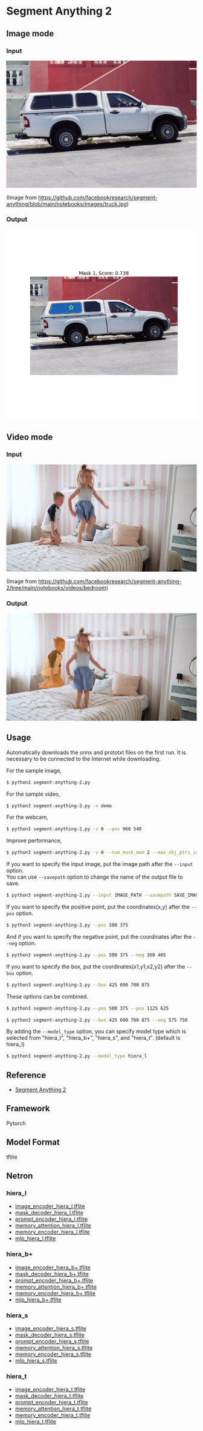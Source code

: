 # Segment Anything 2

## Image mode

### Input

![Input](truck.jpg)

(Image from https://github.com/facebookresearch/segment-anything/blob/main/notebooks/images/truck.jpg)

### Output

![Output](output.png)

## Video mode

### Input

![Input](demo/00000.jpg)

(Image from https://github.com/facebookresearch/segment-anything-2/tree/main/notebooks/videos/bedroom)

### Output

![Output](video_4.png)

## Usage
Automatically downloads the onnx and prototxt files on the first run.
It is necessary to be connected to the Internet while downloading.

For the sample image,
```bash
$ python3 segment-anything-2.py
```

For the sample video,
```bash
$ python3 segment-anything-2.py -v demo
```

For the webcam,
```bash
$ python3 segment-anything-2.py -v 0 --pos 960 540
```

Improve performance,
```bash
$ python3 segment-anything-2.py -v 0 --num_mask_mem 2 --max_obj_ptrs_in_encoder 2
```

If you want to specify the input image, put the image path after the `--input` option.  
You can use `--savepath` option to change the name of the output file to save.
```bash
$ python3 segment-anything-2.py --input IMAGE_PATH --savepath SAVE_IMAGE_PATH
```

If you want to specify the positive point, put the coordinates(x,y) after the `--pos` option.
```bash
$ python3 segment-anything-2.py --pos 500 375
```

And if you want to specify the negative point, put the coordinates after the `--neg` option.
```bash
$ python3 segment-anything-2.py --pos 500 375 --neg 360 405
```

If you want to specify the box, put the coordinates(x1,y1,x2,y2) after the `--box` option.
```bash
$ python3 segment-anything-2.py --box 425 600 700 875
```

These options can be combined.
```bash
$ python3 segment-anything-2.py --pos 500 375 --pos 1125 625
```

```bash
$ python3 segment-anything-2.py --box 425 600 700 875 --neg 575 750
```

By adding the `--model_type` option, you can specify model type which is selected from "hiera_l",  "hiera_b+",  "hiera_s", and "hiera_t". (default is hiera_l)
```bash
$ python3 segment-anything-2.py --model_type hiera_l
```

## Reference

- [Segment Anything 2](https://github.com/facebookresearch/segment-anything-2)

## Framework

Pytorch

## Model Format

tflite

## Netron

### hiera_l

- [image_encoder_hiera_l.tflite](https://netron.app/?url=https://storage.googleapis.com/ailia-models-tflite/segment-anything-2/image_encoder_hiera_l.tflite)  
- [mask_decoder_hiera_l.tflite](https://netron.app/?url=https://storage.googleapis.com/ailia-models-tflite/segment-anything-2/mask_decoder_hiera_l.tflite)  
- [prompt_encoder_hiera_l.tflite](https://netron.app/?url=https://storage.googleapis.com/ailia-models-tflite/segment-anything-2/prompt_encoder_hiera_l.tflite)  
- [memory_attention_hiera_l.tflite](https://netron.app/?url=https://storage.googleapis.com/ailia-models-tflite/segment-anything-2/memory_attention_hiera_l.tflite)  
- [memory_encoder_hiera_l.tflite](https://netron.app/?url=https://storage.googleapis.com/ailia-models-tflite/segment-anything-2/memory_encoder_hiera_l.tflite)  
- [mlp_hiera_l.tflite](https://netron.app/?url=https://storage.googleapis.com/ailia-models-tflite/segment-anything-2/mlp_hiera_l.tflite)  

### hiera_b+

- [image_encoder_hiera_b+.tflite](https://netron.app/?url=https://storage.googleapis.com/ailia-models-tflite/segment-anything-2/image_encoder_hiera_b+.tflite)  
- [mask_decoder_hiera_b+.tflite](https://netron.app/?url=https://storage.googleapis.com/ailia-models-tflite/segment-anything-2/mask_decoder_hiera_b+.tflite)  
- [prompt_encoder_hiera_b+.tflite](https://netron.app/?url=https://storage.googleapis.com/ailia-models-tflite/segment-anything-2/prompt_encoder_hiera_b+.tflite)  
- [memory_attention_hiera_b+.tflite](https://netron.app/?url=https://storage.googleapis.com/ailia-models-tflite/segment-anything-2/memory_attention_hiera_b+.tflite)  
- [memory_encoder_hiera_b+.tflite](https://netron.app/?url=https://storage.googleapis.com/ailia-models-tflite/segment-anything-2/memory_encoder_hiera_b+.tflite)  
- [mlp_hiera_b+.tflite](https://netron.app/?url=https://storage.googleapis.com/ailia-models-tflite/segment-anything-2/mlp_hiera_b+.tflite)  

### hiera_s

- [image_encoder_hiera_s.tflite](https://netron.app/?url=https://storage.googleapis.com/ailia-models-tflite/segment-anything-2/image_encoder_hiera_s.tflite)  
- [mask_decoder_hiera_s.tflite](https://netron.app/?url=https://storage.googleapis.com/ailia-models-tflite/segment-anything-2/mask_decoder_hiera_s.tflite)  
- [prompt_encoder_hiera_s.tflite](https://netron.app/?url=https://storage.googleapis.com/ailia-models-tflite/segment-anything-2/prompt_encoder_hiera_s.tflite)  
- [memory_attention_hiera_s.tflite](https://netron.app/?url=https://storage.googleapis.com/ailia-models-tflite/segment-anything-2/memory_attention_hiera_s.tflite)  
- [memory_encoder_hiera_s.tflite](https://netron.app/?url=https://storage.googleapis.com/ailia-models-tflite/segment-anything-2/memory_encoder_hiera_s.tflite)  
- [mlp_hiera_s.tflite](https://netron.app/?url=https://storage.googleapis.com/ailia-models-tflite/segment-anything-2/mlp_hiera_s.tflite)  

### hiera_t

- [image_encoder_hiera_t.tflite](https://netron.app/?url=https://storage.googleapis.com/ailia-models-tflite/segment-anything-2/image_encoder_hiera_t.tflite)  
- [mask_decoder_hiera_t.tflite](https://netron.app/?url=https://storage.googleapis.com/ailia-models-tflite/segment-anything-2/mask_decoder_hiera_t.tflite)  
- [prompt_encoder_hiera_t.tflite](https://netron.app/?url=https://storage.googleapis.com/ailia-models-tflite/segment-anything-2/prompt_encoder_hiera_t.tflite)  
- [memory_attention_hiera_t.tflite](https://netron.app/?url=https://storage.googleapis.com/ailia-models-tflite/segment-anything-2/memory_attention_hiera_t.tflite)  
- [memory_encoder_hiera_t.tflite](https://netron.app/?url=https://storage.googleapis.com/ailia-models-tflite/segment-anything-2/memory_encoder_hiera_t.tflite)  
- [mlp_hiera_t.tflite](https://netron.app/?url=https://storage.googleapis.com/ailia-models-tflite/segment-anything-2/mlp_hiera_t.tflite)  
